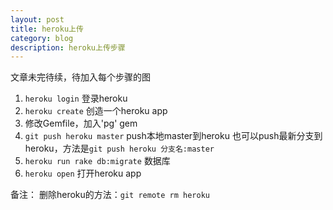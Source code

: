 ```yaml
---
layout: post
title: heroku上传     
category: blog
description: heroku上传步骤       
---
```


文章未完待续，待加入每个步骤的图  

1. `heroku login` 登录heroku 
2. `heroku create` 创造一个heroku app 
3.  修改Gemfile，加入'pg' gem 
4. `git push heroku master` push本地master到heroku 
    也可以push最新分支到heroku，方法是`git push heroku 分支名:master`   
5. `heroku run rake db:migrate` 数据库  
6. `heroku open` 打开heroku app   


备注： 
删除heroku的方法：`git remote rm heroku` 





